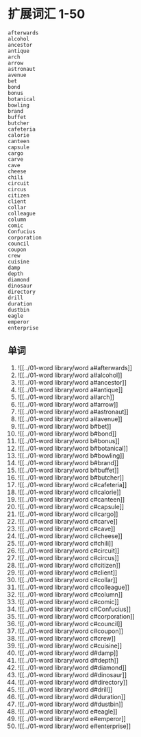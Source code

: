 # 扩展词汇 1-50

	afterwards
	alcohol
	ancestor
	antique
	arch
	arrow
	astronaut
	avenue
	bet
	bond
	bonus
	botanical
	bowling
	brand
	buffet
	butcher
	cafeteria
	calorie
	canteen
	capsule
	cargo
	carve
	cave
	cheese
	chili
	circuit
	circus
	citizen
	client
	collar
	colleague
	column
	comic
	Confucius
	corporation
	council
	coupon
	crew
	cuisine
	damp
	depth
	diamond
	dinosaur
	directory
	drill
	duration
	dustbin
	eagle
	emperor
	enterprise

## 单词

1. ![[../01-word library/word a#afterwards]]
2. ![[../01-word library/word a#alcohol]]
3. ![[../01-word library/word a#ancestor]]
4. ![[../01-word library/word a#antique]]
5. ![[../01-word library/word a#arch]]
6. ![[../01-word library/word a#arrow]]
7. ![[../01-word library/word a#astronaut]]
8. ![[../01-word library/word a#avenue]]
9. ![[../01-word library/word b#bet]]
10. ![[../01-word library/word b#bond]]
11. ![[../01-word library/word b#bonus]]
12. ![[../01-word library/word b#botanical]]
13. ![[../01-word library/word b#bowling]]
14. ![[../01-word library/word b#brand]]
15. ![[../01-word library/word b#buffet]]
16. ![[../01-word library/word b#butcher]]
17. ![[../01-word library/word c#cafeteria]]
18. ![[../01-word library/word c#calorie]]
19. ![[../01-word library/word c#canteen]]
20. ![[../01-word library/word c#capsule]]
21. ![[../01-word library/word c#cargo]]
22. ![[../01-word library/word c#carve]]
23. ![[../01-word library/word c#cave]]
24. ![[../01-word library/word c#cheese]]
25. ![[../01-word library/word c#chili]]
26. ![[../01-word library/word c#circuit]]
27. ![[../01-word library/word c#circus]]
28. ![[../01-word library/word c#citizen]]
29. ![[../01-word library/word c#client]]
30. ![[../01-word library/word c#collar]]
31. ![[../01-word library/word c#colleague]]
32. ![[../01-word library/word c#column]]
33. ![[../01-word library/word c#comic]]
34. ![[../01-word library/word c#Confucius]]
35. ![[../01-word library/word c#corporation]]
36. ![[../01-word library/word c#council]]
37. ![[../01-word library/word c#coupon]]
38. ![[../01-word library/word c#crew]]
39. ![[../01-word library/word c#cuisine]]
40. ![[../01-word library/word d#damp]]
41. ![[../01-word library/word d#depth]]
42. ![[../01-word library/word d#diamond]]
43. ![[../01-word library/word d#dinosaur]]
44. ![[../01-word library/word d#directory]]
45. ![[../01-word library/word d#drill]]
46. ![[../01-word library/word d#duration]]
47. ![[../01-word library/word d#dustbin]]
48. ![[../01-word library/word e#eagle]]
49. ![[../01-word library/word e#emperor]]
50. ![[../01-word library/word e#enterprise]]
